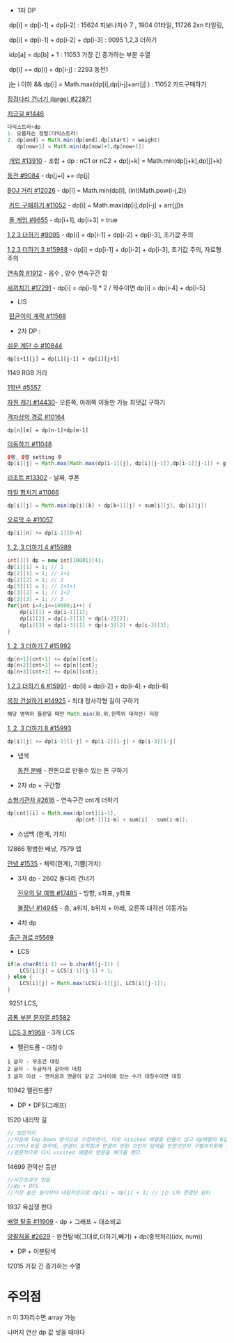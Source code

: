 * 1차 DP

​	dp[i] = dp[i-1] + dp[i-2]  :  15624 피보나치수 7 , 1904 01타일, 11726 2xn 타일링, 

​	dp[i] = dp[i-1] + dp[i-2] + dp[i-3] :   9095 1,2,3 더하기

​	idp[a] = dp[b] + 1 : 11053 가장 긴 증가하는 부분 수열

​	dp[i] += dp[i] + dp[i-j] : 2293 동전1

​	j는 i 이하 && dp[i] = Math.max(dp[i],dp[i-j]+arr[j] )  : 11052 카드구매하기

[	징검다리 건너기 (large) #22871](https://www.acmicpc.net/problem/22871)

[	지금길 #1446](https://www.acmicpc.net/problem/1446)	

```java
다익스트라+dp 
1. 오름차순 정렬(다익스트라)
2. dp[end] = Math.min(dp[end],dp[start] + weight)   
   dp[now+1] = Math.min(dp[now]+1,dp[now+1])
```

​	[개업 #13910](https://www.acmicpc.net/problem/13910) - 조합 + dp : nC1 or nC2  +  dp[j+k] = Math.min(dp[j+k],dp[j]+k)

[	동전 #9084](https://www.acmicpc.net/problem/9084) - dp[j+i] += dp[j]

[	BOJ 거리 #12026](https://www.acmicpc.net/problem/12026) - dp[i] = Math.min(dp[i], (int)Math.pow(i-j,2))

​	[카드 구매하기 #11052](https://www.acmicpc.net/problem/11052) - dp[i] = Math.max(dp[i],dp[i-j] + arr[j])s

​	[돌 게임 #9655](https://www.acmicpc.net/problem/9655) - dp[i+1], dp[i+3] = true

[1,2,3 더하기 #9095](https://www.acmicpc.net/problem/9095) - dp[i] = dp[i-1] + dp[i-2] + dp[i-3], 초기값 주의

[1,2,3 더하기 3 #15988](https://www.acmicpc.net/problem/15988) - dp[i] = dp[i-1] + dp[i-2] + dp[i-3], 초기값 주의, 자료형 주의

[연속합 #1912](https://www.acmicpc.net/problem/1912) - 음수 , 양수 연속구간 합

[새끼치기 #17291](https://www.acmicpc.net/problem/17291) - dp[i] = dp[i-1] * 2   /    짝수이면 dp[i] = dp[i-4] + dp[i-5]



* LIS

​	[민균이의 계략 #11568](https://www.acmicpc.net/problem/11568)



* 2차 DP : 

[쉬운 계단 수 #10844](https://www.acmicpc.net/problem/10844) 

```
dp[i+1][j] = dp[i][j-1] + dp[i][j+1]
```

1149 RGB 거리

[1학년 #5557](https://www.acmicpc.net/problem/5557)

[자원 캐기 #14430](https://www.acmicpc.net/problem/14430)- 오른쪽, 아래쪽 이동만 가능 최댓값 구하기

[격자상의 경로 #10164](https://www.acmicpc.net/problem/10164) 

```
dp[n][m] = dp[n-1]+dp[m-1]
```

[이동하기 #11048](https://www.acmicpc.net/problem/11048)

```java
0행, 0열 setting 후
dp[i][j] = Math.max(Math.max(dp[i-1][j], dp[i][j-1]),dp[i-1][j-1]) + graph[i][j];
```

[리조트 #13302](https://www.acmicpc.net/problem/13302) - 날짜, 쿠폰

[파일 합치기 #11066](https://www.acmicpc.net/problem/11066) 

```java
dp[i][j] = Math.min(dp[i][k] + dp[k+1][j] + sum[i][j], dp[i][j])
```

[오르막 수 #11057](https://www.acmicpc.net/problem/11057) 

```java
dp[i][n] += dp[i-1][0~n]
```

[1, 2, 3 더하기 4 #15989](https://www.acmicpc.net/problem/15989) 

```java
int[][] dp = new int[10001][4];
dp[1][1] = 1; // 1
dp[2][1] = 1; // 1+1
dp[2][2] = 1; // 2
dp[3][1] = 1; // 1+1+1
dp[3][2] = 1; // 1+2
dp[3][3] = 1; // 3
for(int i=4;i<=10000;i++) {
    dp[i][1] = dp[i-1][1];
    dp[i][2] = dp[i-2][1] + dp[i-2][2];
    dp[i][3] = dp[i-3][1] + dp[i-3][2] + dp[i-3][3];
}
```

[1, 2, 3 더하기 7 #15992](https://www.acmicpc.net/problem/15992)

```java
dp[n+1][cnt+1] += dp[n][cnt];
dp[n+2][cnt+1] += dp[n][cnt];
dp[n+3][cnt+1] += dp[n][cnt];
```

[1,2,3 더하기 6 #15991](https://www.acmicpc.net/problem/15991) - dp[i] = dp[i-2] + dp[i-4] + dp[i-6]

[목장 건설하기 #14925](https://www.acmicpc.net/problem/14925) - 최대 정사각형 길이 구하기

```java
해당 영역이 들판일 때만 Math.min(좌,위,왼쪽위 대각선) 저장
```

[1, 2, 3 더하기 8 #15993](https://www.acmicpc.net/problem/15993) 

```java
dp[i][j] += dp[i-1][1-j] + dp[i-2][1-j] + dp[i-3][1-j]
```



* 냅색

  [동전 분배](https://www.acmicpc.net/problem/1943) - 잔돈으로 만들수 있는 돈 구하기





* 2차 dp + 구간합

[소형기관차 #2616](https://www.acmicpc.net/problem/2616) - 연속구간 cnt개 더하기 

```java
dp[cnt][i] = Math.max(dp[cnt][i-1],
                      dp[cnt-1][i-m] + sum[i] - sum[i-m]);
```



* 스냅백 (한계, 가치)

12866 평범한 배낭, 7579 앱

[안녕 #1535](https://www.acmicpc.net/problem/1535) - 체력(한계), 기쁨(가치)

* 3차 dp - 2602 돌다리 건너기

  [진우의 달 여행 #17485](https://www.acmicpc.net/problem/17485) - 방향, x좌표, y좌표

  [불장난 #14945](https://www.acmicpc.net/problem/14945) - 층, a위치, b위치 +  아래, 오른쪽 대각선 이동가능 

  

* 4차 dp

​	[출근 경로 #5569](https://www.acmicpc.net/problem/5569)



* LCS

```java
if(a.charAt(i-1) == b.charAt(j-1)) {
	LCS[i][j] = LCS[i-1][j-1] + 1;
} else {
	LCS[i][j] = Math.max(LCS[i-1][j], LCS[i][j-1]);
}
```

​	9251 LCS, 

[	공통 부분 문자열 #5582](https://www.acmicpc.net/problem/5582)

​	[LCS 3 #1958](https://www.acmicpc.net/problem/1958) - 3개 LCS

* 팰린드롬 - 대칭수

```
1 글자 - 무조건 대칭
2 글자 - 두글자가 같아야 대칭
3 글자 이상 - 맨처음과 맨끝이 같고 그사이에 있는 수가 대칭수이면 대칭
```

10942 팰린드롬?



*  DP + DFS(그래프)

1520 내리막 길

```java
// 방문처리
//처음에 Top-Down 방식으로 수정하면서, 따로 visited 배열을 만들지 않고 dp배열의 0값을 미방문으로 인식하고 구현했다.
//그러나 0일 경우에, 연결이 도착점과 연결이 안된 것인지 탐색을 안한것인지 구별하지못해 탐색을 했음에도 도착점과 연결이 안된 경로를 재탐색하기 때문에 시간초과가 난다.
//결론적으로 다시 visited 배열로 방문을 체크를 했다.
```

14699 관악산 등반

```java
//시간초과가 떴음
//dp + DFS
//가장 높은 높이부터 내림차순으로 dp[i] = dp[j] + 1; // j는 i와 연결된 쉼터
```

1937 욕심쟁 판다

[배열 탈출 #11909](https://www.acmicpc.net/problem/11909) - dp + 그래프 + 대소비교

[양팔저울 #2629](https://www.acmicpc.net/problem/2629) - 완전탐색(그대로,더하기,빼기) + dp(중복처리(idx, num))

* DP + 이분탐색

12015 가장 긴 증가하는 수열



# 주의점

n 이 3자리수면 array 가능 

나머지 연산 dp 값 넣을 때마다

